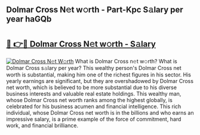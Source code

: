 ## Dolmar Cross N𝚎t w𝚘rth - Part-Kpc S𝚊lary per year haGQb

# <h2><a href="http://gc1raj.nevu.top/?p=Dolmar+Cross">🔗 👉🔴 Dolmar Cross N𝚎t w𝚘rth - S𝚊lary</a></h2>

[![Dolmar Cross N𝚎t W𝚘rth](https://i.imgur.com/Oavwk0R.jpeg)](http://gc1raj.nevu.top/?p=Dolmar+Cross)
What is Dolmar Cross n𝚎t w𝚘rth? What is Dolmar Cross s𝚊lary per year?
This wealthy person's Dolmar Cross net worth is substantial, making him one of the richest figures in his sector. His yearly earnings are significant, but they are overshadowed by Dolmar Cross net worth, which is believed to be more substantial due to his diverse business interests and valuable real estate holdings. This wealthy man, whose Dolmar Cross net worth ranks among the highest globally, is celebrated for his business acumen and financial intelligence. This rich individual, whose Dolmar Cross net worth is in the billions and who earns an impressive salary, is a prime example of the force of commitment, hard work, and financial brilliance.
